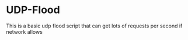 # UDP-Flood
This is a basic udp flood script that can get lots of requests per second if network allows
